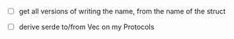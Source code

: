 - [ ] get all versions of writing the name, from the name of the struct

- [ ] derive serde to/from Vec<String> on my Protocols
